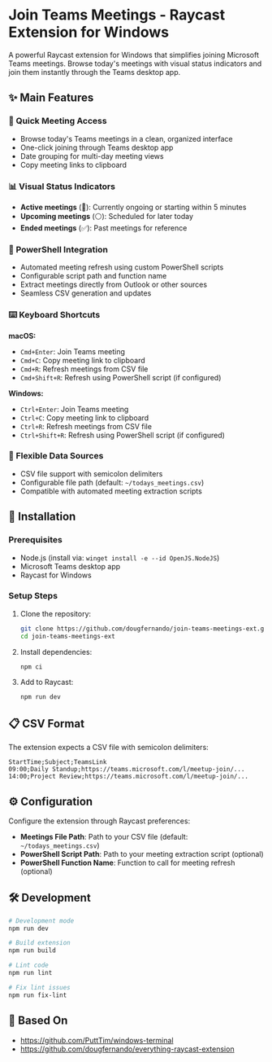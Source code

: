 # Join Teams Meetings - Raycast Extension for Windows

A powerful Raycast extension for Windows that simplifies joining Microsoft Teams meetings. Browse today's meetings with visual status indicators and join them instantly through the Teams desktop app.

## ✨ Main Features

### 🎯 Quick Meeting Access
- Browse today's Teams meetings in a clean, organized interface
- One-click joining through Teams desktop app
- Date grouping for multi-day meeting views
- Copy meeting links to clipboard

### 📊 Visual Status Indicators
- **Active meetings** (🔴): Currently ongoing or starting within 5 minutes
- **Upcoming meetings** (⚪): Scheduled for later today
- **Ended meetings** (✅): Past meetings for reference

### 🔄 PowerShell Integration
- Automated meeting refresh using custom PowerShell scripts
- Configurable script path and function name
- Extract meetings directly from Outlook or other sources
- Seamless CSV generation and updates

### ⌨️ Keyboard Shortcuts
**macOS:**
- `Cmd+Enter`: Join Teams meeting
- `Cmd+C`: Copy meeting link to clipboard
- `Cmd+R`: Refresh meetings from CSV file
- `Cmd+Shift+R`: Refresh using PowerShell script (if configured)

**Windows:**
- `Ctrl+Enter`: Join Teams meeting
- `Ctrl+C`: Copy meeting link to clipboard
- `Ctrl+R`: Refresh meetings from CSV file
- `Ctrl+Shift+R`: Refresh using PowerShell script (if configured)

### 📁 Flexible Data Sources
- CSV file support with semicolon delimiters
- Configurable file path (default: `~/todays_meetings.csv`)
- Compatible with automated meeting extraction scripts

## 🚀 Installation

### Prerequisites
- Node.js (install via: `winget install -e --id OpenJS.NodeJS`)
- Microsoft Teams desktop app
- Raycast for Windows

### Setup Steps
1. Clone the repository:
   ```bash
   git clone https://github.com/dougfernando/join-teams-meetings-ext.git
   cd join-teams-meetings-ext
   ```

2. Install dependencies:
   ```bash
   npm ci
   ```

3. Add to Raycast:
   ```bash
   npm run dev
   ```

## 📋 CSV Format

The extension expects a CSV file with semicolon delimiters:
```
StartTime;Subject;TeamsLink
09:00;Daily Standup;https://teams.microsoft.com/l/meetup-join/...
14:00;Project Review;https://teams.microsoft.com/l/meetup-join/...
```

## ⚙️ Configuration

Configure the extension through Raycast preferences:

- **Meetings File Path**: Path to your CSV file (default: `~/todays_meetings.csv`)
- **PowerShell Script Path**: Path to your meeting extraction script (optional)
- **PowerShell Function Name**: Function to call for meeting refresh (optional)

## 🛠️ Development

```bash
# Development mode
npm run dev

# Build extension
npm run build

# Lint code
npm run lint

# Fix lint issues
npm run fix-lint
```

## 📜 Based On
- https://github.com/PuttTim/windows-terminal
- https://github.com/dougfernando/everything-raycast-extension